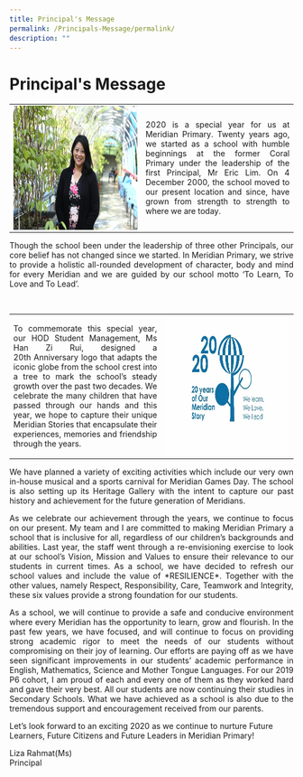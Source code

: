 ```yaml
---
title: Principal's Message
permalink: /Principals-Message/permalink/
description: ""
---
```

# Principal's Message

<table style="width:100%">
  <tr>
    <td><img src="/images/About%20As/Liza%20Rahmat%20MPS.jpg" style="width:2570px;height:220px; float:left"></td>
    <td><p align = "justify">2020 is a special year for us at Meridian Primary. Twenty years ago, we started as a school with humble beginnings at the former Coral Primary under the leadership of the first Principal, Mr Eric Lim.  On 4 December 2000, the school moved to our present location and since, have grown from strength to strength to where we are today.</p></td>
  </tr>
</table>


<p align = "justify">Though the school been under the leadership of three other Principals, our core belief has not changed since we started. In Meridian Primary, we strive to provide a holistic all-rounded development of character, body and mind for every Meridian and we are guided by our school motto ‘To Learn, To Love and To Lead’.</p>

<br>
<table style="width:100%">
  <tr>
    <td><p align = "justify">To commemorate this special year, our HOD Student Management, Ms Han Zi Rui, designed a 20th Anniversary logo that adapts the iconic globe from the school crest into a tree to mark the school’s steady growth over the past two decades. We celebrate the many children that have passed through our hands and this year, we hope to capture their unique Meridian Stories that encapsulate their experiences, memories and friendship through the years.</p></td>
    <td><img src="/images/About%20As/2020.jpg" style="width:4500px;height:250px; float:right"></td>
  </tr>
</table>

<p align = "justify">We have planned a variety of exciting activities which include our very own in-house musical and a sports carnival for Meridian Games Day. The school is also setting up its Heritage Gallery with the intent to capture our past history and achievement for the future generation of Meridians.</p>

<p align = "justify">As we celebrate our achievement through the years, we continue to focus on our present. My team and I are committed to making Meridian Primary a school that is inclusive for all, regardless of our children’s backgrounds and abilities. Last year, the staff went through a re-envisioning exercise to look at our school’s Vision, Mission and Values to ensure their relevance to our students in current times. As a school, we have decided to refresh our school values and include the value of *RESILIENCE*. Together with the other values, namely Respect, Responsibility, Care, Teamwork and Integrity, these six values provide a strong foundation for our students.</p>

<p align = "justify">As a school, we will continue to provide a safe and conducive environment where every Meridian has the opportunity to learn, grow and flourish. In the past few years, we have focused, and will continue to focus on providing strong academic rigor to meet the needs of our students without compromising on their joy of learning. Our efforts are paying off as we have seen significant improvements in our students’ academic performance in English, Mathematics, Science and Mother Tongue Languages. For our 2019 P6 cohort, I am proud of each and every one of them as they worked hard and gave their very best. All our students are now continuing their studies in Secondary Schools. What we have achieved as a school is also due to the tremendous support and encouragement received from our parents.</p>

Let’s look forward to an exciting 2020 as we continue to nurture Future Learners, Future Citizens and Future Leaders in Meridian Primary!

Liza Rahmat(Ms)<br>
Principal